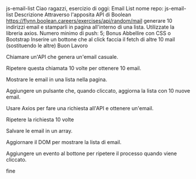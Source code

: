 js-email-list
Ciao ragazzi, esercizio di oggi: Email List
nome repo: js-email-list
Descrizione
Attraverso l'apposita API di Boolean https://flynn.boolean.careers/exercises/api/random/mail generare 10 indirizzi email e stamparli in pagina all'interno di una lista.
Utilizzate la libreria axios.
Numero minimo di push: 5;
Bonus
Abbellire con CSS o Bootstrap
Inserire un bottone che al click faccia il fetch di altre 10 mail (sostituendo le altre)
Buon Lavoro


Chiamare un'API che genera un'email casuale.

Ripetere questa chiamata 10 volte per ottenere 10 email.

Mostrare le email in una lista nella pagina.

Aggiungere un pulsante che, quando cliccato, aggiorna la lista con 10 nuove email.

Usare Axios per fare una richiesta all'API e ottenere un'email.

Ripetere la richiesta 10 volte 

Salvare le email in un array.

Aggiornare il DOM per mostrare la lista di email.

Aggiungere un evento al bottone per ripetere il processo quando viene cliccato.

fine